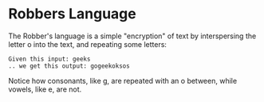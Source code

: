 # Robbers Language

The Robber's language is a simple "encryption" of text by interspersing
the letter o into the text, and repeating some letters:

    Given this input: geeks
    .. we get this output: gogeekoksos

Notice how consonants, like g, are repeated with an o between, while
vowels, like e, are not.

